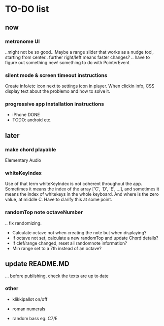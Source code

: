 # TO-DO list

## now

### metronome UI

..might not be so good.. Maybe a range slider that works as a nudge tool, starting from center.. further right/left means faster changes? .. have to figure out something new! something to do with PointerEvent

### silent mode & screen timeout instructions

Create info/etc icon next to settings icon in player. When clickin info, CSS display text about the problemo and how to solve it. 

### progressive app installation instructions

- iPhone DONE
- TODO: android etc.

## later

### make chord playable

Elementary Audio

### whiteKeyIndex

Use of that term whiteKeyIndex is not coherent throughout the app. Sometimes it means the index of the array ['C', 'D', 'E', ...], and sometimes it means the index of whitekeys in the whole keyboard. And where is the zero value, at middle C. Have to clarify this at some point.

### randomTop note octaveNumber

.. fix randomizing.

- Calculate octave not when creating the note but when displaying?
- If octave not set, calculate a new randomTop and update Chord details?
- If clef/range changed, reset all randomnote information?
- Min range set to a 7th instead of an octave?

## update README.MD

... before publishing, check the texts are up to date

### other

- klikkipallot on/off

- roman numerals

- random bass eg. C7/E
